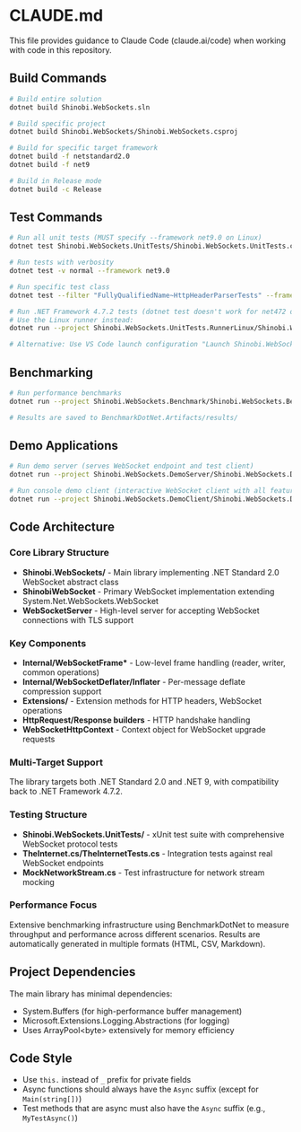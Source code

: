 # CLAUDE.md

This file provides guidance to Claude Code (claude.ai/code) when working with code in this repository.

## Build Commands

```bash
# Build entire solution
dotnet build Shinobi.WebSockets.sln

# Build specific project
dotnet build Shinobi.WebSockets/Shinobi.WebSockets.csproj

# Build for specific target framework
dotnet build -f netstandard2.0
dotnet build -f net9

# Build in Release mode
dotnet build -c Release

```

## Test Commands

```bash
# Run all unit tests (MUST specify --framework net9.0 on Linux)
dotnet test Shinobi.WebSockets.UnitTests/Shinobi.WebSockets.UnitTests.csproj --framework net9.0

# Run tests with verbosity
dotnet test -v normal --framework net9.0

# Run specific test class
dotnet test --filter "FullyQualifiedName~HttpHeaderParserTests" --framework net9.0

# Run .NET Framework 4.7.2 tests (dotnet test doesn't work for net472 on Linux)
# Use the Linux runner instead:
dotnet run --project Shinobi.WebSockets.UnitTests.RunnerLinux/Shinobi.WebSockets.UnitTests.RunnerLinux.csproj --framework net472

# Alternative: Use VS Code launch configuration "Launch Shinobi.WebSockets.UnitTests.RunnerLinux (.NET 4.7.2)"
```

## Benchmarking

```bash
# Run performance benchmarks
dotnet run --project Shinobi.WebSockets.Benchmark/Shinobi.WebSockets.Benchmark.csproj -c Release

# Results are saved to BenchmarkDotNet.Artifacts/results/
```

## Demo Applications

```bash
# Run demo server (serves WebSocket endpoint and test client)
dotnet run --project Shinobi.WebSockets.DemoServer/Shinobi.WebSockets.DemoServer.csproj

# Run console demo client (interactive WebSocket client with all features)
dotnet run --project Shinobi.WebSockets.DemoClient/Shinobi.WebSockets.DemoClient.csproj
```

## Code Architecture

### Core Library Structure

- **Shinobi.WebSockets/** - Main library implementing .NET Standard 2.0 WebSocket abstract class
- **ShinobiWebSocket** - Primary WebSocket implementation extending System.Net.WebSockets.WebSocket
- **WebSocketServer** - High-level server for accepting WebSocket connections with TLS support

### Key Components

- **Internal/WebSocketFrame\*** - Low-level frame handling (reader, writer, common operations)
- **Internal/WebSocketDeflater/Inflater** - Per-message deflate compression support
- **Extensions/** - Extension methods for HTTP headers, WebSocket operations
- **HttpRequest/Response builders** - HTTP handshake handling
- **WebSocketHttpContext** - Context object for WebSocket upgrade requests

### Multi-Target Support

The library targets both .NET Standard 2.0 and .NET 9, with compatibility back to .NET Framework 4.7.2.

### Testing Structure

- **Shinobi.WebSockets.UnitTests/** - xUnit test suite with comprehensive WebSocket protocol tests
- **TheInternet.cs/TheInternetTests.cs** - Integration tests against real WebSocket endpoints
- **MockNetworkStream.cs** - Test infrastructure for network stream mocking

### Performance Focus

Extensive benchmarking infrastructure using BenchmarkDotNet to measure throughput and performance across different scenarios. Results are automatically generated in multiple formats (HTML, CSV, Markdown).

## Project Dependencies

The main library has minimal dependencies:

- System.Buffers (for high-performance buffer management)
- Microsoft.Extensions.Logging.Abstractions (for logging)
- Uses ArrayPool&lt;byte&gt; extensively for memory efficiency

## Code Style

- Use `this.` instead of `_` prefix for private fields
- Async functions should always have the `Async` suffix (except for `Main(string[])`)
- Test methods that are async must also have the `Async` suffix (e.g., `MyTestAsync()`)
